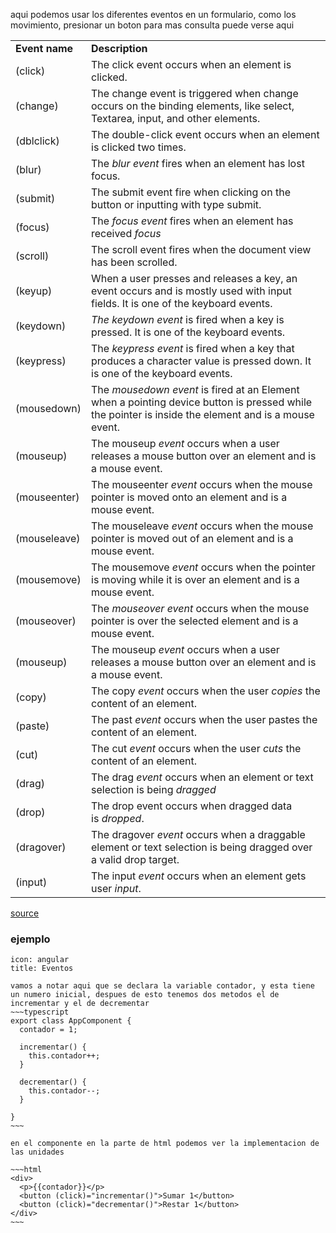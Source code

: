 aqui podemos usar los diferentes eventos en un formulario, como los movimiento, presionar un boton para mas consulta puede verse aqui 

|   |   |
|---|---|
|**Event name**|**Description**|
|(click)|The click event occurs when an element is clicked.|
|(change)|The change event is triggered when change occurs on the binding elements, like select, Textarea, input, and other elements.|
|(dblclick)|The double-click event occurs when an element is clicked two times.|
|(blur)|The _blur event_ fires when an element has lost focus.|
|(submit)|The submit event fire when clicking on the button or inputting with type submit.|
|(focus)|The _focus event_ fires when an element has received _focus_|
|(scroll)|The scroll event fires when the document view has been scrolled.|
|(keyup)|When a user presses and releases a key, an event occurs and is mostly used with input fields. It is one of the keyboard events.|
|(keydown)|_The keydown event_ is fired when a key is pressed. It is one of the keyboard events.|
|(keypress)|The _keypress event_ is fired when a key that produces a character value is pressed down. It is one of the keyboard events.|
|(mousedown)|The _mousedown event_ is fired at an Element when a pointing device button is pressed while the pointer is inside the element and is a mouse event.|
|(mouseup)|The mouseup _event_ occurs when a user releases a mouse button over an element and is a mouse event.|
|(mouseenter)|The mouseenter _event_ occurs when the mouse pointer is moved onto an element and is a mouse event.|
|(mouseleave)|The mouseleave _event_ occurs when the mouse pointer is moved out of an element and is a mouse event.|
|(mousemove)|The mousemove _event_ occurs when the pointer is moving while it is over an element and is a mouse event.|
|(mouseover)|The _mouseover event_ occurs when the mouse pointer is over the selected element and is a mouse event.|
|(mouseup)|The mouseup _event_ occurs when a user releases a mouse button over an element and is a mouse event.|
|(copy)|The copy _event_ occurs when the user _copies_ the content of an element.|
|(paste)|The past _event_ occurs when the user pastes the content of an element.|
|(cut)|The cut _event_ occurs when the user _cuts_ the content of an element.|
|(drag)|The drag _event_ occurs when an element or text selection is being _dragged_|
|(drop)|The drop event occurs when dragged data is _dropped_.|
|(dragover)|The dragover _event_ occurs when a draggable element or text selection is being dragged over a valid drop target.|
|(input)|The input _event_ occurs when an element gets user _input_.|

[source](https://edupala.com/angular-events-binding-and-angular-event-list/)

### ejemplo

```ad-info
icon: angular
title: Eventos

vamos a notar aqui que se declara la variable contador, y esta tiene un numero inicial, despues de esto tenemos dos metodos el de incrementar y el de decrementar
~~~typescript
export class AppComponent {
  contador = 1;

  incrementar() {
    this.contador++;
  }

  decrementar() {
    this.contador--;
  }

}
~~~

en el componente en la parte de html podemos ver la implementacion de las unidades

~~~html
<div>
  <p>{{contador}}</p>
  <button (click)="incrementar()">Sumar 1</button>
  <button (click)="decrementar()">Restar 1</button>
</div>
~~~
```
